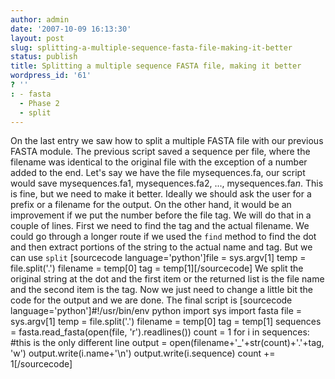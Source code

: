 ```yaml
---
author: admin
date: '2007-10-09 16:13:30'
layout: post
slug: splitting-a-multiple-sequence-fasta-file-making-it-better
status: publish
title: Splitting a multiple sequence FASTA file, making it better
wordpress_id: '61'
? ''
: - fasta
  - Phase 2
  - split
---
```


On the last entry we saw how to split a multiple FASTA file with our
previous FASTA module. The previous script saved a sequence per file,
where the filename was identical to the original file with the exception
of a number added to the end. Let's say we have the file mysequences.fa,
our script would save mysequences.fa1, mysequences.fa2, ...,
mysequences.fa*n*. This is fine, but we need to make it better. Ideally
we should ask the user for a prefix or a filename for the output. On the
other hand, it would be an improvement if we put the number before the
file tag. We will do that in a couple of lines. First we need to find
the tag and the actual filename. We could go through a longer route if
we used the `find` method to find the dot and then extract portions of
the string to the actual name and tag. But we can use `split`
[sourcecode language='python']file = sys.argv[1] temp = file.split('.')
filename = temp[0] tag = temp[1][/sourcecode] We split the original
string at the dot and the first item or the returned list is the file
name and the second item is the tag. Now we just need to change a little
bit the code for the output and we are done. The final script is
[sourcecode language='python']\#!/usr/bin/env python import sys import
fasta file = sys.argv[1] temp = file.split('.') filename = temp[0] tag =
temp[1] sequences = fasta.read\_fasta(open(file, 'r').readlines()) count
= 1 for i in sequences: \#this is the only different line output =
open(filename+'\_'+str(count)+'.'+tag, 'w') output.write(i.name+'\\n')
output.write(i.sequence) count += 1[/sourcecode]
